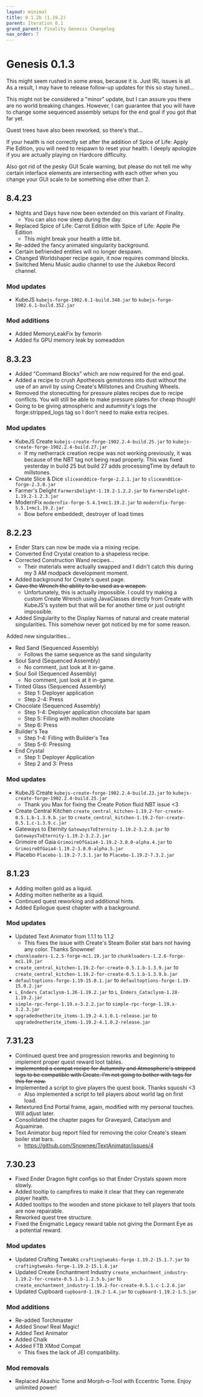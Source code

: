```yaml
---
layout: minimal
title: 0.1.2b (1.19.2)
parent: Iteration 0.1
grand_parent: Finality Genesis Changelog
nav_order: 7
---
```


# Genesis 0.1.3

This might seem rushed in some areas, because it is. Just IRL issues is all. As a result, I may have to release follow-up updates for this so stay tuned...

This might not be considered a "minor" update, but I can assure you there are no world breaking changes. However, I can guarantee that you will have to change some sequenced assembly setups for the end goal if you got that far yet.

Quest trees have also been reworked, so there's that...

If your health is not correctly set after the addition of Spice of Life: Apply Pie Edition, you will need to respawn to reset your health. I deeply apologize if you are actually playing on Hardcore difficulty.

Also got rid of the pesky GUI Scale warning, but please do not tell me why certain interface elements are intersecting with each other when you change your GUI scale to be something else other than 2.

## 8.4.23

- Nights and Days have now been extended on this variant of Finality.
  - You can also now sleep during the day.
- Replaced Spice of Life: Carrot Edition with Spice of Life: Apple Pie Edition
  - This might break your health a little bit.
- Re-added the fancy animated singularity background.
- Certain befriended entities will no longer despawn.
- Changed Worldshaper recipe again, it now requires command blocks.
- Switched Menu Music audio channel to use the Jukebox Record channel.

### Mod updates
- KubeJS `kubejs-forge-1902.6.1-build.348.jar` to `kubejs-forge-1902.6.1-build.352.jar`

### Mod additions
- Added MemoryLeakFix by fxmorin
- Added fix GPU memory leak by someaddon

## 8.3.23

- Added "Command Blocks" which are now required for the end goal.
- Added a recipe to crush Apotheosis gemstones into dust without the use of an anvil by using Create's Millstones and Crushing Wheels.
- Removed the stonecutting for pressure plates recipes due to recipe conflicts. You will still be able to make pressure plates for cheap though!
- Going to be giving atmospheric and autumnity's logs the forge:stripped_logs tag so I don't need to make extra recipes.

### Mod updates

- KubeJS Create `kubejs-create-forge-1902.2.4-build.25.jar` to `kubejs-create-forge-1902.2.4-build.27.jar`
  - If my netherrack creation recipe was not working previously, it was because of the NBT tag not being read properly. This was fixed yesterday in build 25 but build 27 adds processingTime by default to millstones.
- Create Slice & Dice `sliceanddice-forge-2.2.1.jar` to `sliceanddice-forge-2.3.0.jar`
- Farmer's Delight `FarmersDelight-1.19.2-1.2.2.jar` to `FarmersDelight-1.19.2-1.2.3.jar`
- ModernFix `modernfix-forge-5.4.1+mc1.19.2.jar` to `modernfix-forge-5.5.1+mc1.19.2.jar`
  - Bow before embeddedt, destroyer of load times

## 8.2.23

- Ender Stars can now be made via a mixing recipe.
- Converted End Crystal creation to a shapeless recipe.
- Corrected Construction Wand recipes...
  - Their materials were actually swapped and I didn't catch this during my 3 AM modpack development moment.
- Added background for Create's quest page.
- ~~Gave the Wrench the ability to be used as a weapon.~~
  - Unfortunately, this is actually impossible. I could try making a custom Create Wrench using JavaClasses directly from Create with KubeJS's system but that will be for another time or just outright impossible.
- Added Singularity to the Display Names of natural and create material singularities. This somehow never got noticed by me for some reason.

Added new singularities...
- Red Sand (Sequenced Assembly)
  - Follows the same sequence as the sand singularity
- Soul Sand (Sequenced Assembly)
  - No comment, just look at it in-game.
- Soul Soil (Sequenced Assembly)
  - No comment, just look at it in-game.
- Tinted Glass (Sequenced Assembly)
  - Step 1: Deployer application
  - Step 2-4: Press
- Chocolate (Sequenced Assembly)
  - Step 1-4: Deployer application chocolate bar spam
  - Step 5: Filling with molten chocolate
  - Step 6: Press
- Builder's Tea
  - Step 1-4: Filling with Builder's Tea
  - Step 5-6: Pressing
- End Crystal
  - Step 1: Deployer Application
  - Step 2 and 3: Press

### Mod updates
- KubeJS Create `kubejs-create-forge-1902.2.4-build.23.jar` to `kubejs-create-forge-1902.2.4-build.25.jar`
  - Thank you Max for fixing the Create Potion fluid NBT issue <3
- Create Central Kitchen `create_central_kitchen-1.19.2-for-create-0.5.1.b-1.3.9.b.jar` to `create_central_kitchen-1.19.2-for-create-0.5.1.c-1.3.9.c.jar`
- Gateways to Eternity `GatewaysToEternity-1.19.2-3.2.0.jar` to `GatewaysToEternity-1.19.2-3.2.2.jar`
- Grimoire of Gaia  `GrimoireOfGaia4-1.19.2-3.0.0-alpha.4.jar` to `GrimoireOfGaia4-1.19.2-3.0.0-alpha.5.jar`
- Placebo `Placebo-1.19.2-7.3.1.jar` to `Placebo-1.19.2-7.3.2.jar`

## 8.1.23

- Adding molten gold as a liquid.
- Adding molten netherite as a liquid.
- Continued quest reworking and additional hints.
- Added Epilogue quest chapter with a background.

### Mod updates

- Updated Text Animator from 1.1.1 to 1.1.2 
  - This fixes the issue with Create's Steam Boiler stat bars not having any color. Thanks Snownee!
- `chunkloaders-1.2.5-forge-mc1.19.jar` to `chunkloaders-1.2.6-forge-mc1.19.jar`
- `create_central_kitchen-1.19.2-for-create-0.5.1.b-1.3.9.jar` to `create_central_kitchen-1.19.2-for-create-0.5.1.b-1.3.9.b.jar`
- `defaultoptions-forge-1.19-15.0.1.jar` to `defaultoptions-forge-1.19-15.0.2.jar`
- `L_Enders_Cataclysm-1.26-1.19.2.jar` to `L_Enders_Cataclysm-1.28-1.19.2.jar`
- `simple-rpc-forge-1.19.x-3.2.2.jar` to `simple-rpc-forge-1.19.x-3.2.3.jar`
- `upgradednetherite_items-1.19.2-4.1.0.1-release.jar` to `upgradednetherite_items-1.19.2-4.1.0.2-release.jar`

## 7.31.23

- Continued quest tree and progression reworks and beginning to implement proper quest reward loot tables.
- ~~Implemented a compat recipe for Autumnity and Atmospheric's stripped logs to be compatible with Create. I'm not going to bother with tags for this for now.~~
- Implemented a script to give players the quest book. Thanks squoshi <3
  - Also implemented a script to tell players about world lag on first load.
- Retextured End Portal frame, again, modified with my personal touches. Will adjust later.
- Consolidated the chapter pages for Graveyard, Cataclysm and Aquamirae.
- Text Animator bug report filed for removing the color Create's steam boiler stat bars.
  - https://github.com/Snownee/TextAnimator/issues/4

## 7.30.23

- Fixed Ender Dragon fight configs so that Ender Crystals spawn more slowly.
- Added tooltip to campfires to make it clear that they can regenerate player health.
- Added tooltips to the wooden and stone pickaxe to tell players that tools are now repairable.
- Reworked quest tree structure.
- Fixed the Enigmatic Legacy reward table not giving the Dormant Eye as a potential reward.

### Mod updates
- Updated Crafting Tweaks `craftingtweaks-forge-1.19.2-15.1.7.jar` to `craftingtweaks-forge-1.19.2-15.1.8.jar`
- Updated Create Enchantment Industry `create_enchantment_industry-1.19.2-for-create-0.5.1.b-1.2.5.b.jar` to `create_enchantment_industry-1.19.2-for-create-0.5.1.c-1.2.6.jar`
- Updated Cupboard `cupboard-1.19.2-1.4.jar` to `cupboard-1.19.2-1.5.jar`

### Mod additions
- Re-added Torchmaster
- Added Snow! Real Magic!
- Added Text Animator
- Added Chalk
- Added FTB XMod Compat
  - This fixes the lack of JEI compatibility.

### Mod removals
- Replaced Akashic Tome and Morph-o-Tool with Eccentric Tome. Enjoy unlimited power!
